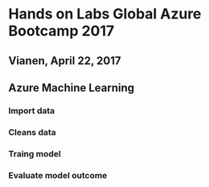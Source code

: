 # Hands on Labs Global Azure Bootcamp 2017
## Vianen, April 22, 2017

## Azure Machine Learning

### Import data

### Cleans data

### Traing model

### Evaluate model outcome